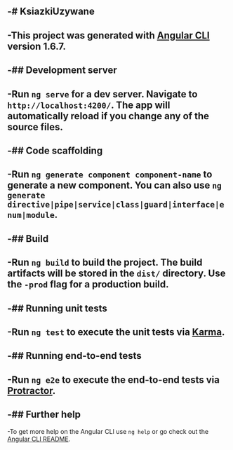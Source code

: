 -# KsiazkiUzywane
-
-This project was generated with [Angular CLI](https://github.com/angular/angular-cli) version 1.6.7.
-
-## Development server
-
-Run `ng serve` for a dev server. Navigate to `http://localhost:4200/`. The app will automatically reload if you change any of the source files.
-
-## Code scaffolding
-
-Run `ng generate component component-name` to generate a new component. You can also use `ng generate directive|pipe|service|class|guard|interface|enum|module`.
-
-## Build
-
-Run `ng build` to build the project. The build artifacts will be stored in the `dist/` directory. Use the `-prod` flag for a production build.
-
-## Running unit tests
-
-Run `ng test` to execute the unit tests via [Karma](https://karma-runner.github.io).
-
-## Running end-to-end tests
-
-Run `ng e2e` to execute the end-to-end tests via [Protractor](http://www.protractortest.org/).
-
-## Further help
-
-To get more help on the Angular CLI use `ng help` or go check out the [Angular CLI README](https://github.com/angular/angular-cli/blob/master/README.md).
